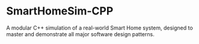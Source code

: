 # SmartHomeSim-CPP
A modular C++ simulation of a real-world Smart Home system, designed to master and demonstrate all major software design patterns.
